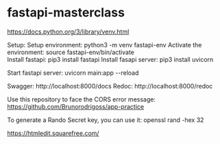 # fastapi-masterclass

https://docs.python.org/3/library/venv.html

Setup:
   Setup environment: python3 -m venv fastapi-env
   Activate the environment: source fastapi-env/bin/activate    
   Install fastapi: pip3 install fastapi
   Install fasapi server: pip3 install uvicorn    

Start fastapi server: uvicorn main:app --reload

Swagger: http://localhost:8000/docs
Redoc: http://localhost:8000/redoc

Use this repository to face the CORS error message: https://github.com/Brunorodrigoss/app-practice

To generate a Rando Secret key, you can use it: openssl rand -hex 32

https://htmledit.squarefree.com/